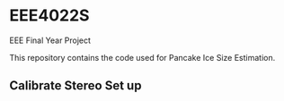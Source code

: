 # EEE4022S
EEE Final Year Project

This repository contains the code used for Pancake Ice Size Estimation.
## Calibrate Stereo Set up

